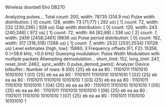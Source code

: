 Wireless doorbell Elro DB270

Analyzing pulses...
Total count:  200,  width: 78735		(314.9 ms)
Pulse width distribution:
 [ 0] count:  128,  width:    73 [71;77]	( 292 us)
 [ 1] count:   72,  width:   232 [230;236]	( 928 us)
Gap width distribution:
 [ 0] count:  120,  width:   243 [240;246]	( 972 us)
 [ 1] count:   72,  width:    84 [82;88]	( 336 us)
 [ 2] count:    7,  width:  2459 [2458;2461]	(9836 us)
Pulse period distribution:
 [ 0] count:  192,  width:   317 [316;319]	(1268 us)
 [ 1] count:    7,  width:  2532 [2531;2534]	(10128 us)
Level estimates [high, low]:  15880,      3
Frequency offsets [F1, F2]:   15356,      0	(+58.6 kHz, +0.0 kHz)
Guessing modulation: Pulse Width Modulation with multiple packets
Attempting demodulation... short_limit: 152, long_limit: 247, reset_limit: 2462, sync_width: 0
pulse_demod_pwm(): Analyzer Device
bitbuffer:: Number of rows: 8 
[00] {25} eb ea aa 80 : 11101011 11101010 10101010 1
[01] {25} eb ea aa 80 : 11101011 11101010 10101010 1
[02] {25} eb ea aa 80 : 11101011 11101010 10101010 1
[03] {25} eb ea aa 80 : 11101011 11101010 10101010 1
[04] {25} eb ea aa 80 : 11101011 11101010 10101010 1
[05] {25} eb ea aa 80 : 11101011 11101010 10101010 1
[06] {25} eb ea aa 80 : 11101011 11101010 10101010 1
[07] {25} eb ea aa 80 : 11101011 11101010 10101010 1

